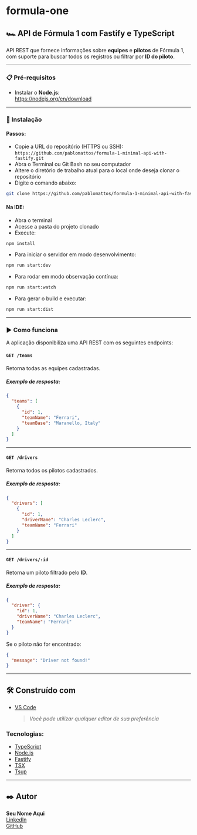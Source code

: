 # formula-one

## 🏎️ API de Fórmula 1 com Fastify e TypeScript

API REST que fornece informações sobre **equipes** e **pilotos** de Fórmula 1, com suporte para buscar todos os registros ou filtrar por **ID do piloto**.

---

### 📋 Pré-requisitos

- Instalar o **Node.js**:  
  https://nodejs.org/en/download

---

### 🔧 Instalação

#### Passos:

- Copie a URL do repositório (HTTPS ou SSH):  
  `https://github.com/pablomattos/formula-1-minimal-api-with-fastify.git`  
- Abra o Terminal ou Git Bash no seu computador  
- Altere o diretório de trabalho atual para o local onde deseja clonar o repositório  
- Digite o comando abaixo:

```bash
git clone https://github.com/pablomattos/formula-1-minimal-api-with-fastify.git
```

#### Na IDE:

- Abra o terminal
- Acesse a pasta do projeto clonado
- Execute:

```bash
npm install
```

- Para iniciar o servidor em modo desenvolvimento:

```bash
npm run start:dev
```

- Para rodar em modo observação contínua:

```bash
npm run start:watch
```

- Para gerar o build e executar:

```bash
npm run start:dist
```

---

### ▶️ Como funciona

A aplicação disponibiliza uma API REST com os seguintes endpoints:

#### `GET /teams`

Retorna todas as equipes cadastradas.

##### Exemplo de resposta:
```json
{
  "teams": [
    {
      "id": 1,
      "teamName": "Ferrari",
      "teamBase": "Maranello, Italy"
    }
  ]
}
```

---

#### `GET /drivers`

Retorna todos os pilotos cadastrados.

##### Exemplo de resposta:
```json
{
  "drivers": [
    {
      "id": 1,
      "driverName": "Charles Leclerc",
      "teamName": "Ferrari"
    }
  ]
}
```

---

#### `GET /drivers/:id`

Retorna um piloto filtrado pelo **ID**.

##### Exemplo de resposta:
```json
{
  "driver": {
    "id": 1,
    "driverName": "Charles Leclerc",
    "teamName": "Ferrari"
  }
}
```

Se o piloto não for encontrado:
```json
{
  "message": "Driver not found!"
}
```

---

## 🛠️ Construído com

- [VS Code](https://code.visualstudio.com/download)  
  > *Você pode utilizar qualquer editor de sua preferência*

### Tecnologias:

- [TypeScript](https://www.typescriptlang.org/)
- [Node.js](https://nodejs.org/)
- [Fastify](https://fastify.dev/)
- [TSX](https://github.com/esbuild-kit/tsx)
- [Tsup](https://tsup.egoist.dev/)

---

## ✒️ Autor

**Seu Nome Aqui**  
[LinkedIn](https://www.linkedin.com/in/pablomoraesdemattos)  
[GitHub](https://github.com/pablomattos)
